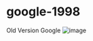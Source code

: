# google-1998
Old Version Google 
![image](https://github.com/Havvanur-Dogdu/google-1998/assets/56653713/c3a1ea96-c5b4-47b8-a024-090199a1a8ba)

